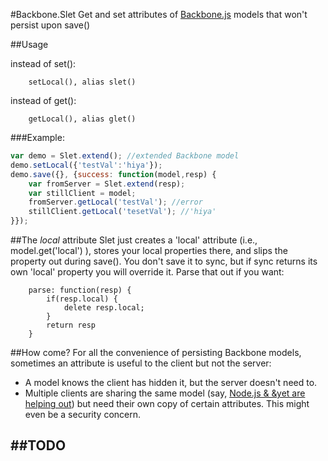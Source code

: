 #Backbone.Slet
Get and set attributes of [Backbone.js](http://documentcloud.github.com/backbone/) models that won't persist upon save()

##Usage

instead of set():
		
		setLocal(), alias slet()
	
instead of get():

		getLocal(), alias glet()

###Example:

``` javascript
var demo = Slet.extend(); //extended Backbone model
demo.setLocal({'testVal':'hiya'});
demo.save({}, {success: function(model,resp) {
	var fromServer = Slet.extend(resp);
	var stillClient = model;
	fromServer.getLocal('testVal'); //error
	stillClient.getLocal('tesetVal'); //'hiya'
}});
```

##The *local* attribute
Slet just creates a 'local' attribute (i.e., model.get('local') ), stores your local properties there, and slips the property out during save(). You don't save it to sync, but if sync returns its own 'local' property you will override it. Parse that out if you want:

		parse: function(resp) {
			if(resp.local) {
				delete resp.local;
			}
			return resp
		}

##How come?
For all the convenience of persisting Backbone models, sometimes an attribute is useful to the client but not the server:

- A model knows the client has hidden it, but the server doesn't need to.
- Multiple clients are sharing the same model (say, [Node.js & &yet are helping out](http://andyet.net/blog/2011/feb/15/re-using-backbonejs-models-on-the-server-with-node/)) but need their own copy of certain attributes. This might even be a security concern.

##TODO
- 